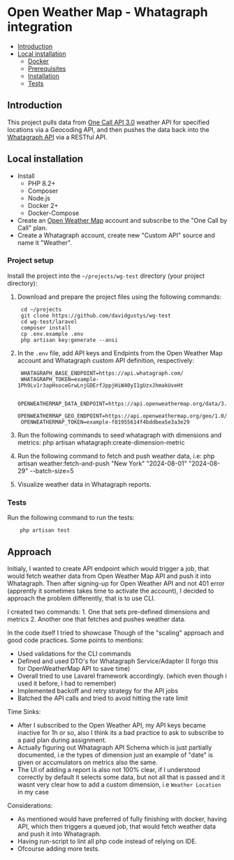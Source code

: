 # Open Weather Map - Whatagraph integration

* [Introduction](#introduction)
* [Local installation](#local-installation)
    * [Docker](#docker)
    * [Prerequisites](#prerequisites)
    * [Installation](#installation)
    * [Tests](#tests)


## Introduction

This project pulls data from [One Call API 3.0](https://openweathermap.org/api/one-call-3) weather API for specified locations via a Geocoding API, and then pushes the data back into the [Whatagraph API](https://api.whatagraph.com/public-api/index.html) via a RESTful API.

## Local installation

* Install
    * PHP 8.2+
    * Composer
    * Node.js
    * Docker 2+
    * Docker-Compose
* Create an [Open Weather Map](https://openweathermap.org/) account and subscribe to the "One Call by Call" plan. 
* Create a Whatagraph account, create new "Custom API" source and name it "Weather".

### Project setup

Install the project into the `~/projects/wg-test` directory (your project directory):

1. Download and prepare the project files using the following commands:

        cd ~/projects
        git clone https://github.com/davidgustys/wg-test
        cd wg-test/laravel 
        composer install
        cp .env.example .env
        php artisan key:generate --ansi

2. In the `.env` file, add API keys and Endpints from the Open Weather Map account and Whatagraph custom API definition, respectively:

        WHATAGRAPH_BASE_ENDPOINT=https://api.whatagraph.com/
        WHATAGRAPH_TOKEN=example-1Ph9Lv1r3apHsoceGrwLnjGDErfJppjHiW40yI1gUzxJhmakUveHt

        OPENWEATHERMAP_DATA_ENDPOINT=https://api.openweathermap.org/data/3.0/
        OPENWEATHERMAP_GEO_ENDPOINT=https://api.openweathermap.org/geo/1.0/
        OPENWEATHERMAP_TOKEN=example-f81955614f4bddbea5e3a3e29

3. Run the following commands to seed whatagraph with dimensions and metrics:
        php artisan whatagraph:create-dimension-metric

4. Run the following command to fetch and push weather data, i.e:
        php artisan weather:fetch-and-push "New York" "2024-08-01" "2024-08-29" --batch-size=5  
    
6. Visualize weather data in Whatagraph reports.

### Tests

Run the following command to run the tests:

        php artisan test


## Approach

Initialy, I wanted to create API endpoint which would trigger a job, that would fetch weather data from Open Weather Map API and push it into Whatagraph.
Then after signing-up for Open Weather API and not 401 error (apprently it sometimes takes time to activate the account), I decided to approach the problem differently, that is to use CLI.

I created two commands:
    1. One that sets pre-defined dimensions and metrics
    2. Another one that fetches and pushes weather data.

In the code itself I tried to showcase Though of the "scaling" approach and good code practices. 
Some points to mentions:
   * Used validations for the CLI commands
   * Defined and used DTO's for Whatagraph Service/Adapter (I forgo this for OpenWeatherMap API to save time)
   * Overall tried to use Lavarel framework accordingly. (which even though i used it before, I had to remember)
   * Implemented backoff and retry strategy for the API jobs
   * Batched the API calls and tried to avoid hitting the rate limit


Time Sinks:
   * After I subscribed to the Open Weather API, my API keys became inactive for 1h or so, also I think its a bad practice to ask to subscribe to a paid plan during assignment.
   * Actually figuring out Whatagraph API Schema which is just partially documented, i.e the types of dimension just an example of "date" is given or accumulators on metrics also the same.
   * The UI of adding a report is also not 100% clear, if I understood correctly by default it selects some data, but not all that is passed and it wasnt very clear how to add a custom dimension, i.e `Weather Location` in my case

Considerations: 
   * As mentioned would have preferred of fully finishing with docker, having API, which then triggers a queued job, that would fetch weather data and push it into Whatagraph.
   * Having run-script to lint all php code instead of relying on IDE.
   * Ofcourse adding more tests.
